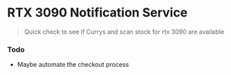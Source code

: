 # RTX 3090 Notification Service
> Quick check to see if Currys and scan stock for rtx 3090 are available

### Todo
- Maybe automate the checkout process